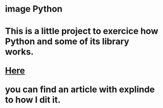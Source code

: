 <h1>image Python<h1>

<p>This is a little project to exercice how Python and some of its library works.</p>

[Here](https://dev.to/deotyma/the-picture-application-with-python-and-tkinter-3hf6) 
<p>you can find an article with explinde to how I dit it.</p>
